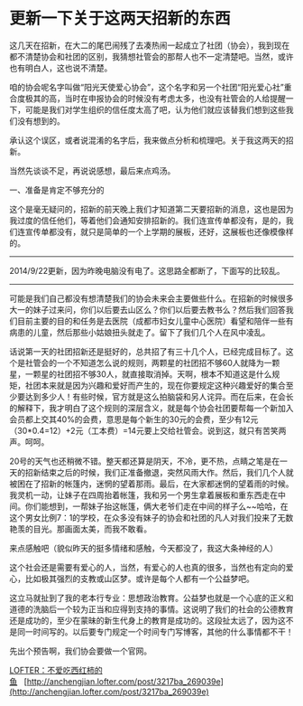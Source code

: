 # 更新一下关于这两天招新的东西

这几天在招新，在大二的尾巴闹残了去凑热闹一起成立了社团（协会），我到现在都不清楚协会和社团的区别，我猜想社管会的那帮人也不一定清楚吧。当然，或许也有明白人，这也说不清楚。

咱的协会呢名字叫做“阳光天使爱心协会”，这个名字和另一个社团“阳光爱心社”重合度极其的高，当时在申报协会的时候没有考虑太多，也没有社管会的人给提醒一下，可能是我们对学生组织的信任度太高了吧，认为他们就应该替我们想到这些我们没有想到的。

承认这个误区，或者说混淆的名字后，我来做点分析和梳理吧。关于我这两天的招新。

当然先谈谈不足，再说说感想，最后来点鸡汤。

一、准备是肯定不够充分的

这个是毫无疑问的，招新的前天晚上我们才知道第二天要招新的消息，这也是因为我过度的信任他们，等着他们会通知安排招新的。我们连宣传单都没有，是的，我们连宣传单都没有，就只是简单的一个上学期的展板，还好，这展板也还像模像样的。

----------------------------------------------------------------------------------------

2014/9/22更新，因为昨晚电脑没有电了。这思路全都断了，下面写的比较乱。

----------------------------------------------------------------------------------------

可能是我们自己都没有想清楚我们的协会未来会主要做些什么。在招新的时候很多大一的妹子过来问，你们以后要去山区么？你们以后要去教书么？然后我们回答我们目前主要的目的和任务是去医院（成都市妇女儿童中心医院）看望和陪伴一些有病患的儿童，然后那些小姑娘扭头就走了。留下了我们几个人在风中凌乱。

话说第一天的社团招新还是挺好的，总共招了有三十几个人，已经完成目标了。这个是社管会的一个不知道怎么说的规则，两颗星的社团招不够60人就降为一颗星，一颗星的社团招不够30人，就直接取消掉。天啊，根本不知道这是什么规矩，社团本来就是因为兴趣和爱好而产生的，现在你要规定这种兴趣爱好的集合至少要达到多少人！有些时候，官方就是这么拍脑袋和另人诧异。而在后来，在会长的解释下，我才明白了这个规则的深层含义，就是每个协会社团要帮每一个新加入会员都上交其40%的会费，意思是每个新生的30元的会费，至少有12元（30*0.4=12）+2元（工本费）=14元要上交给社管会。说到这，就只有苦笑两声。呵呵。

20号的天气也还稍微不错。整天都还算是阴天，不冷，更不热，点睛之笔是在一天的招新结束之后的时候，我们正准备撤退，突然风雨大作。然后，我们几个人就被困在了招新的帐篷内，迷惘的望着那雨。最后，在大家都迷惘的望着雨的时候。我灵机一动，让妹子在四周抬着帐篷，我和另一个男生拿着展板和重东西走在中间。你们能想到，一帮妹子抬这帐篷，俩大老爷们走在中间的样子么~~哈哈，在这个男女比例7：1的学校，在众多没有妹子的协会和社团的凡人对我们投来了无数艳羡的目光。那画面太美，而我不敢看。

来点感触吧（貌似昨天的挺多情绪和感触，今天都没了，我这大条神经的人）

这个社会还是需要有爱心的人，当然，有爱心的人也真的很多，当然也有定向的爱心，比如极其强烈的支教或山区梦。或许是每个人都有一个公益梦吧。

这立马就扯到了我的老本行专业：思想政治教育。公益梦也就是一个心底的正义和道德的洗脑后一个较为正当和应得到支持的事情。这说明了我们的社会的公德教育还是成功的，至少在蒙昧的新生代身上的教育是成功的。这段扯太远了，因为这不是同一时间写的。以后要专门规定一个时间专门写博客，其他的什么事情都不干！

先出个预告啊，我们协会要做一个官网。

[LOFTER：不爱吃西红柿的鱼](http://anchengjian.lofter.com)&nbsp;&nbsp;&nbsp;[http://anchengjian.lofter.com/post/3217ba_269039e](http://anchengjian.lofter.com/post/3217ba_269039e)